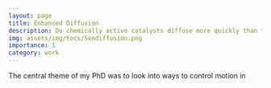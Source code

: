```yaml
---
layout: page
title: Enhanced Diffusion
description: Do chemically active catalysts diffuse more quickly than they should do?
img: assets/img/tocs/Sendiffusion.png
importance: 1
category: work
---
```


The central theme of my PhD was to look into ways to control motion in 
